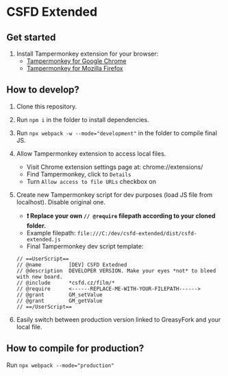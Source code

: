 # CSFD Extended

## Get started
1. Install Tampermonkey extension for your browser:
    - [Tampermonkey for Google Chrome](https://chrome.google.com/webstore/detail/tampermonkey/dhdgffkkebhmkfjojejmpbldmpobfkfo?hl=en)
    - [Tampermonkey for Mozilla Firefox](https://addons.mozilla.org/en-US/firefox/addon/tampermonkey/)

## How to develop?

1. Clone this repository.
2. Run `npm i` in the folder to install dependencies.
3. Run `npx webpack -w --mode="development"` in the folder to compile final JS.
4. Allow Tampermonkey extension to access local files.
    - Visit Chrome extension settings page at: chrome://extensions/
    - Find Tampermonkey, click to `Details`
    - Turn `Allow access to file URLs` checkbox on
5. Create new Tampermonkey script for dev purposes (load JS file from localhost).
   Disable original one.

    - **❗  Replace your own `// @require` filepath according to your cloned folder.**
    - Example filepath: `file:///C:/dev/csfd-extended/dist/csfd-extended.js`
    - Final Tampermonkey dev script template:

    ```
    // ==UserScript==
    // @name         [DEV] CSFD Extedned
    // @description  DEVELOPER VERSION. Make your eyes *not* to bleed with new board.
    // @include      *csfd.cz/film/*
    // @require      <------REPLACE-ME-WITH-YOUR-FILEPATH------>
    // @grant        GM_setValue
    // @grant        GM_getValue
    // ==/UserScript==
    ```


6. Easily switch between production version linked to GreasyFork and your local file.

## How to compile for production?
Run `npx webpack --mode="production"`
